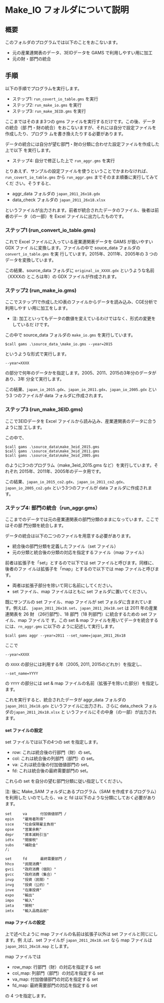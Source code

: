 <!--
Filename:       README.md
Author:         Shiro Takeda
e-mail          <shiro.takeda@gmail.com>
First-written:  <2020-11-29>
Time-stamp:     <2022-01-06 17:54:32 st>
-->

Make_IO フォルダについて説明
==============================

## 概要

このフォルダのプログラムでは以下のことをおこないます。

+ 元の産業連関表のデータ、3EIDデータを GAMS で利用しやすい用に加工
+ 元の財・部門の統合

## 手順

以下の手順でプログラムを実行します。

+ ステップ1: `run_covert_io_table.gms` を実行
+ ステップ2: `run_make_io.gms` を実行
+ ステップ3: `run_make_3EID.gms` を実行

ここまではそのまま3つの gms ファイルを実行するだけです。この後、データの統合（部
門・財の統合）をおこないますが、それには自分で設定ファイルを作成したり、プログラ
ムを書き換えたりする必要があります。

データの統合には自分が望む部門・財の分類に合わせた設定ファイルを作成した上で以下
を実行します。

+ ステップ4: 自分で修正した上で `run_aggr.gms` を実行



とりあえず、サンプルの設定ファイルを使うということでかまわなければ、
`run_covert_io_table.gms` から `run_aggr.gms` までそのまま順番に実行してみてくだ
さい。そうすると、

+ aggr_data フォルダの `japan_2011_26x18.gdx`
+ data_check フォルダの `japan_2011_26x18.xlsx` 

というファイルが出力されます。前者が統合されたデータのファイル、後者は前者のデー
タ（の一部）を Excel ファイルに出力したものです。


### ステップ1 (run_convert_io_table.gms)

これで Excel ファイルに入っている産業連関表データを GAMS が扱いやすい GDX ファイ
ルに変換します。ファイルの中で souce_data フォルダの`convert_io_table.gms` を実
行しています。2015年、2011年、2005年の 3 つのデータを変換しています。

この結果、source_data フォルダに `original_io_XXXX.gdx` というような名前（XXXXの
ところは年）の GDX ファイルが作成されます。


### ステップ2 (run_make_io.gms)

ここでステップ1で作成したIO表のファイルからデータを読み込み、CGE分析で利用しやす
い用に加工をします。

+ 注: 加工といってもデータの数値を変えているわけではなく、形式の変更をしているだ
  けです。
  
この中で source_data フォルダの `make_io.gms` を実行しています。

    $call gams .\source_data_\make_io.gms --year=2015
    
というような形式で実行します。
  
    --year=XXXX
      
 の部分で何年のデータかを指定します。2005、2011、2015の3年分のデータがあり、3年
 分全て実行します。
 
 この結果、`japan_io_2015.gdx`、`japan_io_2011.gdx`、`japan_io_2005.gdx` という3
つのファイルが data フォルダに作成されます。

  
### ステップ3 (run_make_3EID.gms)

ここで3EIDデータを Excel ファイルから読み込み、産業連関表のデータに合うように加
工します。

この中で、

    $call gams .\source_data\make_3eid_2015.gms
    $call gams .\source_data\make_3eid_2011.gms
    $call gams .\source_data\make_3eid_2005.gms
    
のように3つのプログラム（make_3eid_2015.gms など）を実行しています。それぞれ
2015年、2011年、2005年のデータ用です。

この結果、`japan_io_2015_co2.gdx`、`japan_io_2011_co2.gdx`、
`japan_io_2005_co2.gdx` という3つのファイルが data フォルダに作成されます。


### ステップ4: 部門の統合（run_aggr.gms）

ここまでのデータでは元の産業連関表の部門分類のままになっています。ここではその部
門分類を統合します。

データの統合は以下の二つのファイルを用意する必要があります。

+ 統合後の部門分類を定義したファイル（set ファイル）
+ 元の分類と統合後の分類の対応を指定するファイル（map ファイル）

前者は拡張子を「set」とするので以下では set ファイルと呼びます。同様に、後者のファ
イルは拡張子を「map」とするので以下では map ファイルと呼びます。

+ 両者は拡張子部分を除いて同じ名前にしてください。
+ set ファイル、map ファイルはともに set フォルダに置いてください。

既にサンプルの set ファイル、map ファイルが set フォルダに含まれています。例えば、
`japan_2011_26x18.set`、`japan_2011_26x18.set` は 2011 年の産業連関表を 26 財
（26行部門）、18 部門（18 列部門）に統合するための set ファイル、map ファイルで
す。この set & map ファイルを用いてデータを統合するには、`rn_aggr.gms` に以下の
ように記述して実行します。

    $call gams aggr --year=2011 --set_name=japan_2011_26x18

ここで

    --year=XXXX

の `XXXX` の部分には利用する年（2005, 2011, 2015のどれか）を指定し、

    --set_name=YYYY
    
の `YYYY` の部分には set & map ファイルの名前（拡張子を除いた部分）を指定します。

これを実行すると、統合されたデータが aggr_data フォルダの `japan_2011_26x18.gdx`
というファイルに出力され、さらに data_check フォルダの`japan_2011_26x18.xlsx` と
いうファイルにその中身（の一部）が出力されます。


#### set ファイルの設定

set ファイルでは以下の4つの set を指定します。

+ row: これは統合後の行部門（財）の set。
+ col: これは統合後の列部門（部門）の set。
+ va: これは統合後の付加価値部門の set。
+ fd: これは統合後の最終需要部門の set。

これらの set を自分の望む部門分類に従い指定してください。


注: 後に Make_SAM フォルダにあるプログラム（SAM を作成するプログラム）を利用した
いのでしたら、va と fd は以下のような分類にしておく必要があります。

```
set     va      付加価値部門 /
epin    "雇用者所得"
ssce    "社会保障雇主負担"
opse    "営業余剰"
depr    "資本減耗引当"
idtx    "間接税"
subs    "補助金"
/;

set     fd      最終需要部門 /
hhco    "民間消費"
gvci    "政府消費（個別）"
gvcc    "政府消費（集合）"
invp    "投資（民間）"
invg    "投資（公的）"
inve    "在庫投資"
expo    "輸出"
impo    "輸入"
imta    "関税"
imtx    "輸入品商品税"
```


#### map ファイルの設定

上で述べたように map ファイルの名前は拡張子以外は set ファイルと同じにします。例
えば、set ファイルが `japan_2011_26x18.set` なら map ファイルは
`japan_2011_26x18.map` とします。

map ファイルでは

+ row_map: 行部門（財）の対応を指定する set
+ col_map: 列部門（部門）の対応を指定する set
+ va_map: 付加価値部門の対応を指定する set
+ fd_map: 最終需要部門の対応を指定する set

の 4 つを指定します。







<!--
--------------------
Local Variables:
mode: markdown
fill-column: 80
coding: utf-8-dos
End:
-->

